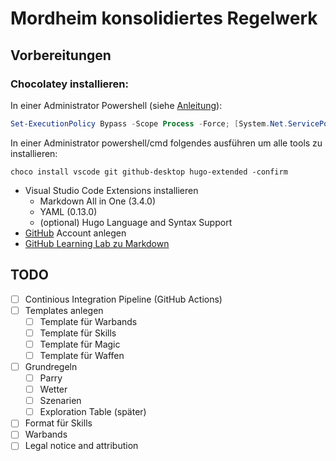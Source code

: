 # Mordheim konsolidiertes Regelwerk

## Vorbereitungen
### Chocolatey installieren:  
In einer Administrator Powershell (siehe [Anleitung](https://chocolatey.org/install#individual)):
```powershell  
Set-ExecutionPolicy Bypass -Scope Process -Force; [System.Net.ServicePointManager]::SecurityProtocol = [System.Net.ServicePointManager]::SecurityProtocol -bor 3072; iex ((New-Object System.Net.WebClient).DownloadString('https://chocolatey.org/install.ps1'))
```

In einer Administrator powershell/cmd folgendes ausführen um alle tools zu installieren:
```batch
choco install vscode git github-desktop hugo-extended -confirm
```

* Visual Studio Code Extensions installieren
  * Markdown All in One (3.4.0)
  * YAML (0.13.0)
  * (optional) Hugo Language and Syntax Support
* [GitHub](https://github.com) Account anlegen
* [GitHub Learning Lab zu Markdown](https://lab.github.com/githubtraining/communicating-using-markdown)

## TODO
- [ ] Continious Integration Pipeline (GitHub Actions)
- [ ] Templates anlegen
  - [ ] Template für Warbands
  - [ ] Template für Skills
  - [ ] Template für Magic
  - [ ] Template für Waffen
- [ ] Grundregeln
  - [ ] Parry
  - [ ] Wetter
  - [ ] Szenarien
  - [ ] Exploration Table (später)
- [ ] Format für Skills
- [ ] Warbands
- [ ] Legal notice and attribution
